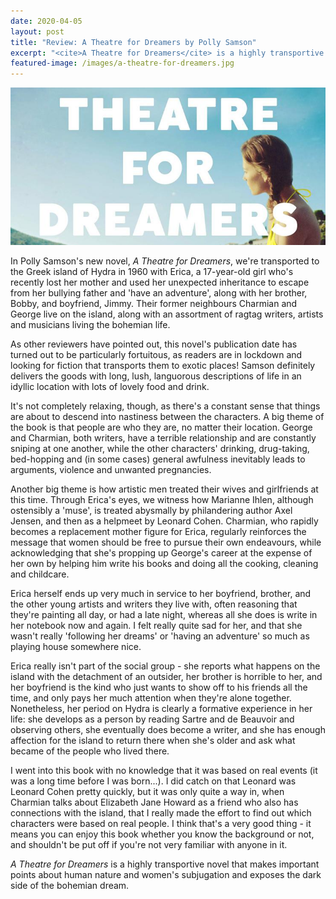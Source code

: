 ```yaml
---
date: 2020-04-05
layout: post
title: "Review: A Theatre for Dreamers by Polly Samson"
excerpt: "<cite>A Theatre for Dreamers</cite> is a highly transportive novel that makes important points about human nature and women's subjugation and exposes the dark side of the bohemian dream."
featured-image: /images/a-theatre-for-dreamers.jpg
---
```


![A Theatre for Dreamers](/images/a-theatre-for-dreamers.jpg)

In Polly Samson's new novel, <cite>A Theatre for Dreamers</cite>, we're transported to the Greek island of Hydra in 1960 with Erica, a 17-year-old girl who's recently lost her mother and used her unexpected inheritance to escape from her bullying father and 'have an adventure', along with her brother, Bobby, and boyfriend, Jimmy. Their former neighbours Charmian and George live on the island, along with an assortment of ragtag writers, artists and musicians living the bohemian life.

As other reviewers have pointed out, this novel's publication date has turned out to be particularly fortuitous, as readers are in lockdown and looking for fiction that transports them to exotic places! Samson definitely delivers the goods with long, lush, languorous descriptions of life in an idyllic location with lots of lovely food and drink.

It's not completely relaxing, though, as there's a constant sense that things are about to descend into nastiness between the characters. A big theme of the book is that people are who they are, no matter their location. George and Charmian, both writers, have a terrible relationship and are constantly sniping at one another, while the other characters' drinking, drug-taking, bed-hopping and (in some cases) general awfulness inevitably leads to arguments, violence and unwanted pregnancies.

Another big theme is how artistic men treated their wives and girlfriends at this time. Through Erica's eyes, we witness how Marianne Ihlen, although ostensibly a 'muse', is treated abysmally by philandering author Axel Jensen, and then as a helpmeet by Leonard Cohen. Charmian, who rapidly becomes a replacement mother figure for Erica, regularly reinforces the message that women should be free to pursue their own endeavours, while acknowledging that she's propping up George's career at the expense of her own by helping him write his books and doing all the cooking, cleaning and childcare.

Erica herself ends up very much in service to her boyfriend, brother, and the other young artists and writers they live with, often reasoning that they're painting all day, or had a late night, whereas all she does is write in her notebook now and again. I felt really quite sad for her, and that she wasn't really 'following her dreams' or 'having an adventure' so much as playing house somewhere nice.

Erica really isn't part of the social group - she reports what happens on the island with the detachment of an outsider, her brother is horrible to her, and her boyfriend is the kind who just wants to show off to his friends all the time, and only pays her much attention when they're alone together. Nonetheless, her period on Hydra is clearly a formative experience in her life: she develops as a person by reading Sartre and de Beauvoir and observing others, she eventually does become a writer, and she has enough affection for the island to return there when she's older and ask what became of the people who lived there.

I went into this book with no knowledge that it was based on real events (it was a long time before I was born...). I did catch on that Leonard was Leonard Cohen pretty quickly, but it was only quite a way in, when Charmian talks about Elizabeth Jane Howard as a friend who also has connections with the island, that I really made the effort to find out which characters were based on real people. I think that's a very good thing - it means you can enjoy this book whether you know the background or not, and shouldn't be put off if you're not very familiar with anyone in it.

<cite>A Theatre for Dreamers</cite> is a highly transportive novel that makes important points about human nature and women's subjugation and exposes the dark side of the bohemian dream.

